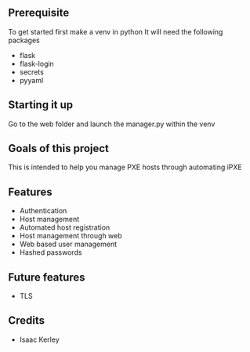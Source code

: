 ## Prerequisite
To get started first make a venv in python
It will need the following packages
* flask
* flask-login
* secrets
* pyyaml

## Starting it up
Go to the web folder and launch the manager.py within the venv

## Goals of this project
This is intended to help you manage PXE hosts through automating iPXE

## Features
* Authentication
* Host management
* Automated host registration
* Host management through web
* Web based user management
* Hashed passwords

## Future features
* TLS

## Credits
* Isaac Kerley
